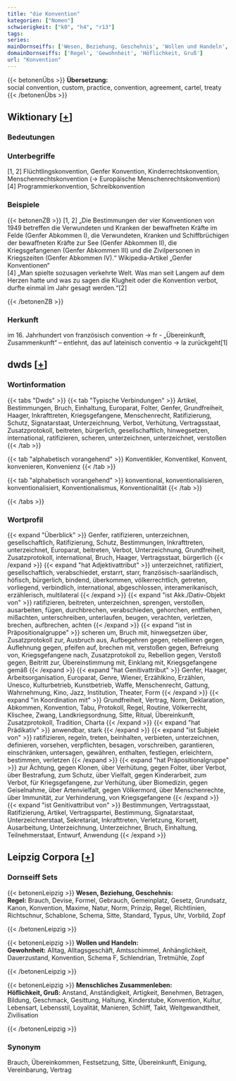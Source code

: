 ```yaml
---
title: "die Konvention"
kategorien: ["Nomen"]
schwierigkeit: ["k0", "h4", "r13"]
tags:
series:
mainDornseiffs: ['Wesen, Beziehung, Geschehnis', 'Wollen und Handeln', 'Menschliches Zusammenleben']
domainDornseiffs: ['Regel', 'Gewohnheit', 'Höflichkeit, Gruß']
url: "Konvention"
---
```


{{< betonenÜbs >}}
**Übersetzung:**  
social convention, custom, practice, convention, agreement, cartel, treaty  
{{< /betonenÜbs >}}

## Wiktionary [[+](https://de.wiktionary.org/wiki/Konvention)]

### Bedeutungen

### Unterbegriffe
[1, 2] Flüchtlingskonvention, Genfer Konvention, Kinderrechtskonvention, Menschenrechtskonvention (→ Europäische Menschenrechtskonvention)  
[4] Programmierkonvention, Schreibkonvention  

### Beispiele
{{< betonenZB >}}
[1, 2] „Die Bestimmungen der vier Konventionen von 1949 betreffen die Verwundeten und Kranken der bewaffneten Kräfte im Felde (Genfer Abkommen I), die Verwundeten, Kranken und Schiffbrüchigen der bewaffneten Kräfte zur See (Genfer Abkommen II), die Kriegsgefangenen (Genfer Abkommen III) und die Zivilpersonen in Kriegszeiten (Genfer Abkommen IV).“ Wikipedia-Artikel „Genfer Konventionen“  
[4] „Man spielte sozusagen verkehrte Welt. Was man seit Langem auf dem Herzen hatte und was zu sagen die Klugheit oder die Konvention verbot, durfte einmal im Jahr gesagt werden.“[2]  

{{< /betonenZB >}}
### Herkunft
im 16. Jahrhundert von französisch convention → fr - „Übereinkunft, Zusammenkunft“ – entlehnt, das auf lateinisch conventio → la zurückgeht[1]  



## dwds [[+](https://www.dwds.de/wb/Konvention)]

### Wortinformation
{{< tabs "Dwds" >}}
{{< tab "Typische Verbindungen" >}}
Artikel, Bestimmungen, Bruch, Einhaltung, Europarat, Folter, Genfer, Grundfreiheit, Haager, Inkrafttreten, Kriegsgefangene, Menschenrecht, Ratifizierung, Schutz, Signatarstaat, Unterzeichnung, Verbot, Verhütung, Vertragsstaat, Zusatzprotokoll, beitreten, bürgerlich, gesellschaftlich, hinwegsetzen, international, ratifizieren, scheren, unterzeichnen, unterzeichnet, verstoßen
{{< /tab >}}

{{< tab "alphabetisch vorangehend" >}}
Konventikler, Konventikel, Konvent, konvenieren, Konvenienz
{{< /tab >}}

{{< tab "alphabetisch vorangehend" >}}
konventional, konventionalisieren, konventionalisiert, Konventionalismus, Konventionalität
{{< /tab >}}

{{< /tabs >}}

### Wortprofil
{{< expand "Überblick" >}} Genfer, ratifizieren, unterzeichnen, gesellschaftlich, Ratifizierung, Schutz, Bestimmungen, Inkrafttreten, unterzeichnet, Europarat, beitreten, Verbot, Unterzeichnung, Grundfreiheit, Zusatzprotokoll, international, Bruch, Haager, Vertragsstaat, bürgerlich {{< /expand >}}
{{< expand "hat Adjektivattribut" >}} unterzeichnet, ratifiziert, gesellschaftlich, verabschiedet, erstarrt, starr, französisch-saarländisch, höfisch, bürgerlich, bindend, überkommen, völkerrechtlich, getreten, vorliegend, verbindlich, international, abgeschlossen, interamerikanisch, erzählerisch, multilateral {{< /expand >}}
{{< expand "ist Akk./Dativ-Objekt von" >}} ratifizieren, beitreten, unterzeichnen, sprengen, verstoßen, ausarbeiten, fügen, durchbrechen, verabschieden, gehorchen, entfliehen, mißachten, unterschreiben, unterlaufen, beugen, verachten, verletzen, brechen, aufbrechen, achten {{< /expand >}}
{{< expand "ist in Präpositionalgruppe" >}} scheren um, Bruch mit, hinwegsetzen über, Zusatzprotokoll zur, Ausbruch aus, Aufbegehren gegen, rebellieren gegen, Auflehnung gegen, pfeifen auf, brechen mit, verstoßen gegen, Befreiung von, Kriegsgefangene nach, Zusatzprotokoll zu, Rebellion gegen, Verstoß gegen, Beitritt zur, Übereinstimmung mit, Einklang mit, Kriegsgefangene gemäß {{< /expand >}}
{{< expand "hat Genitivattribut" >}} Genfer, Haager, Arbeitsorganisation, Europarat, Genre, Wiener, Erzählkino, Erzählen, Unesco, Kulturbetrieb, Kunstbetrieb, Waffe, Menschenrecht, Gattung, Wahrnehmung, Kino, Jazz, Institution, Theater, Form {{< /expand >}}
{{< expand "in Koordination mit" >}} Grundfreiheit, Vertrag, Norm, Deklaration, Abkommen, Konvention, Tabu, Protokoll, Regel, Routine, Völkerrecht, Klischee, Zwang, Landkriegsordnung, Sitte, Ritual, Übereinkunft, Zusatzprotokoll, Tradition, Charta {{< /expand >}}
{{< expand "hat Prädikativ" >}} anwendbar, stark {{< /expand >}}
{{< expand "ist Subjekt von" >}} ratifizieren, regeln, treten, beinhalten, verbieten, unterzeichnen, definieren, vorsehen, verpflichten, besagen, vorschreiben, garantieren, einschränken, untersagen, gewähren, enthalten, festlegen, erleichtern, bestimmen, verletzen {{< /expand >}}
{{< expand "hat Präpositionalgruppe" >}} zur Ächtung, gegen Klonen, über Verhütung, gegen Folter, über Verbot, über Bestrafung, zum Schutz, über Vielfalt, gegen Kinderarbeit, zum Verbot, für Kriegsgefangene, zur Verhütung, über Biomedizin, gegen Geiselnahme, über Artenvielfalt, gegen Völkermord, über Menschenrechte, über Immunität, zur Verhinderung, von Kriegsgefangene {{< /expand >}}
{{< expand "ist Genitivattribut von" >}} Bestimmungen, Vertragsstaat, Ratifizierung, Artikel, Vertragspartei, Bestimmung, Signatarstaat, Unterzeichnerstaat, Sekretariat, Inkrafttreten, Verletzung, Korsett, Ausarbeitung, Unterzeichnung, Unterzeichner, Bruch, Einhaltung, Teilnehmerstaat, Entwurf, Anwendung {{< /expand >}}

## Leipzig Corpora [[+](https://corpora.uni-leipzig.de/en/res?word=Konvention&corpusId=deu_newscrawl-public_2018)]

### Dornseiff Sets
{{< betonenLeipzig >}}
**Wesen, Beziehung, Geschehnis:**  
**Regel:** Brauch, Devise, Formel, Gebrauch, Gemeinplatz, Gesetz, Grundsatz, Kanon, Konvention, Maxime, Natur, Norm, Prinzip, Regel, Richtlinien, Richtschnur, Schablone, Schema, Sitte, Standard, Typus, Uhr, Vorbild, Zopf  

{{< /betonenLeipzig >}}


{{< betonenLeipzig >}}
**Wollen und Handeln:**  
**Gewohnheit:** Alltag, Alltagsgeschäft, Amtsschimmel, Anhänglichkeit, Dauerzustand, Konvention, Schema F, Schlendrian, Tretmühle, Zopf  

{{< /betonenLeipzig >}}


{{< betonenLeipzig >}}
**Menschliches Zusammenleben:**  
**Höflichkeit, Gruß:** Anstand, Anständigkeit, Artigkeit, Benehmen, Betragen, Bildung, Geschmack, Gesittung, Haltung, Kinderstube, Konvention, Kultur, Lebensart, Lebensstil, Loyalität, Manieren, Schliff, Takt, Weltgewandtheit, Zivilisation  

{{< /betonenLeipzig >}}

### Synonym
Brauch, Übereinkommen, Festsetzung, Sitte, Übereinkunft, Einigung, Vereinbarung, Vertrag

